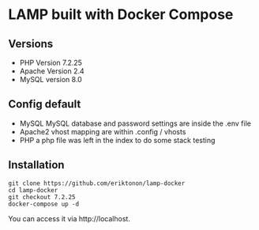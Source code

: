 # LAMP built with Docker Compose

## Versions 
* PHP Version 7.2.25
* Apache Version 2.4
* MySQL version 8.0

## Config default  
* MySQL MySQL database and password settings are inside the .env file
* Apache2 vhost mapping are within .config / vhosts
* PHP a php file was left in the index to do some stack testing

## Installation

```shell 
git clone https://github.com/eriktonon/lamp-docker
cd lamp-docker
git checkout 7.2.25
docker-compose up -d
```

You can access it via http://localhost.

